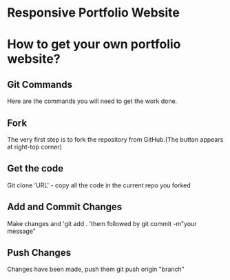 # Responsive Portfolio Website

# How to get your own portfolio website?
## Git Commands
Here are the commands you will need to get the work done.
## Fork
The very first step is to fork the  repository from GitHub.(The button appears at right-top corner)

## Get the code
Git clone 'URL' - copy all the code  in the current repo you forked

## Add and Commit Changes
Make changes and 'git add . 'them  followed by git commit -m"your message"

## Push Changes
Changes have been made, push  them git push origin "branch"



